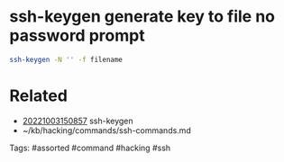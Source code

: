 # ssh-keygen generate key to file no password prompt
```bash
ssh-keygen -N '' -f filename
```

# Related
- [20221003150857](/zet/20221003150857/README.md) ssh-keygen
- ~/kb/hacking/commands/ssh-commands.md

Tags:
    #assorted #command #hacking #ssh
